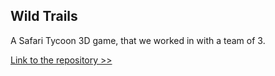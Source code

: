 ## Wild Trails

A Safari Tycoon 3D game, that we worked in with a team of 3.

[Link to the repository >>](https://github.com/davidnemes/wildtrails)
